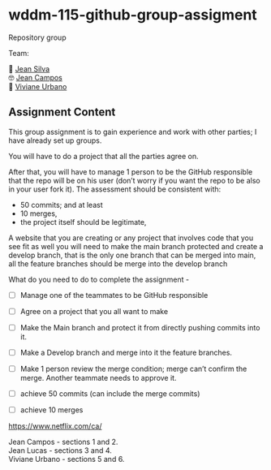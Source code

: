 # wddm-115-github-group-assigment
Repository group

Team:  

🥸 [Jean Silva](https://github.com/jeanlsilva)  
🤓 [Jean Campos](https://github.com/jeanffc)  
🧐 [Viviane Urbano](https://github.com/viviurbano)



## Assignment Content

This group assignment is to gain experience and work with other parties; I have already set up groups.

You will have to do a project that all the parties agree on. 

After that, you will have to manage 1 person to be the GitHub responsible that the repo will be on his user (don’t worry if you want the repo to be also in your user fork it). The assessment should be consistent with:

- 50 commits; and at least 
- 10 merges, 
- the project itself should be legitimate, 
 
A website that you are creating or any project that involves code that you see fit as well you will need to make the main branch protected and create a develop branch, that is the only one branch that can be merged into main, all the feature branches should be merge into the develop branch

What do you need to do to complete the assignment -


- [ ] Manage one of the teammates to be GitHub responsible
- [ ] Agree on a project that you all want to make
- [ ] Make the Main branch and protect it from directly pushing commits into it.
- [ ] Make a Develop branch and merge into it the feature branches.
- [ ] Make 1 person review the merge condition; merge can’t confirm the merge. Another teammate needs to approve it.
- [ ] achieve 50 commits (can include the merge commits)
- [ ] achieve 10 merges


https://www.netflix.com/ca/

Jean Campos - sections 1 and 2.\
Jean Lucas - sections 3 and 4.\
Viviane Urbano  - sections 5 and 6.

